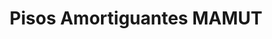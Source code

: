 ---
title: "Pisos Amortiguantes MAMUT"
url: /cochabamba/pisos-amortiguantes-mamut/
shop: comercio
---